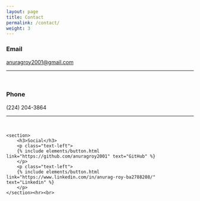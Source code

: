 ```yaml
---
layout: page
title: Contact
permalink: /contact/
weight: 3
---
```


<section class="split contact">
    <section>
        <h3>Email</h3>
        <a class="dy ke" href="mailto:anuragroy2001@gmail.com" rel="noopener ugc nofollow" target="_blank">anuragroy2001@gmail.com</a>
    </section><hr><br>
    <section>
        <h3>Phone</h3>
        <p>(224) 204-3864</p>
    </section><hr><br>

    <section>
        <h3>Social</h3>
        <p class="text-left">
        {% include elements/button.html link="https://github.com/anuragroy2001" text="GitHub" %}
        </p>
        <p class="text-left">
        {% include elements/button.html link="https://www.linkedin.com/in/anurag-roy-ba2788208/" text="Linkedin" %}
        </p>
    </section><hr><br>
</section>

